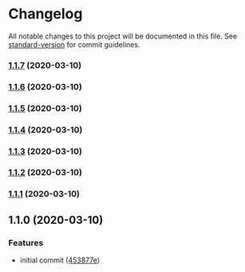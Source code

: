 # Changelog

All notable changes to this project will be documented in this file. See [standard-version](https://github.com/conventional-changelog/standard-version) for commit guidelines.

### [1.1.7](https://github.com/Neunerlei/arrays/compare/v1.1.6...v1.1.7) (2020-03-10)

### [1.1.6](https://github.com/Neunerlei/arrays/compare/v1.1.5...v1.1.6) (2020-03-10)

### [1.1.5](https://github.com/Neunerlei/arrays/compare/v1.1.4...v1.1.5) (2020-03-10)

### [1.1.4](https://github.com/Neunerlei/arrays/compare/v1.1.3...v1.1.4) (2020-03-10)

### [1.1.3](https://github.com/Neunerlei/arrays/compare/v1.1.2...v1.1.3) (2020-03-10)

### [1.1.2](https://github.com/Neunerlei/arrays/compare/v1.1.1...v1.1.2) (2020-03-10)

### [1.1.1](https://github.com/Neunerlei/arrays/compare/v1.1.0...v1.1.1) (2020-03-10)

## 1.1.0 (2020-03-10)


### Features

* initial commit ([453877e](https://github.com/Neunerlei/arrays/commit/453877e9d97bc1149081020f1e39376845109d54))

